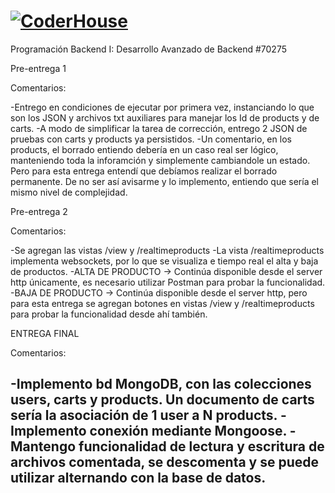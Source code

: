 # [![CoderHouse](https://www.coderhouse.com/imgs/ch.svg)](https://www.coderhouse.com/)

Programación Backend I: Desarrollo Avanzado de Backend
#70275

Pre-entrega 1

Comentarios:

-Entrego en condiciones de ejecutar por primera vez, instanciando lo que son los JSON y archivos txt auxiliares para manejar los Id de products y de carts.
-A modo de simplificar la tarea de corrección, entrego 2 JSON de pruebas con carts y products ya persistidos.
-Un comentario, en los products, el borrado entiendo debería en un caso real ser lógico, manteniendo toda la inforamción y simplemente cambiandole un estado. Pero para esta entrega entendí que debíamos realizar el borrado permanente. De no ser así avisarme y lo implemento, entiendo que sería el mismo nivel de complejidad.


Pre-entrega 2

Comentarios:

-Se agregan las vistas /view y /realtimeproducts
-La vista /realtimeproducts implementa websockets, por lo que se visualiza e tiempo real el alta y baja de productos.
-ALTA DE PRODUCTO -> Continúa disponible desde el server http únicamente, es necesario utilizar Postman para probar la funcionalidad.
-BAJA DE PRODUCTO -> Continúa disponible desde el server http, pero para esta entrega se agregan botones en vistas /view y /realtimeproducts para probar la funcionalidad desde ahí también.


ENTREGA FINAL

Comentarios:

-Implemento bd MongoDB, con las colecciones users, carts y products. Un documento de carts sería la asociación de 1 user a N products.
-Implemento conexión mediante Mongoose.
-Mantengo funcionalidad de lectura y escritura de archivos comentada, se descomenta y se puede utilizar alternando con la base de datos.
-